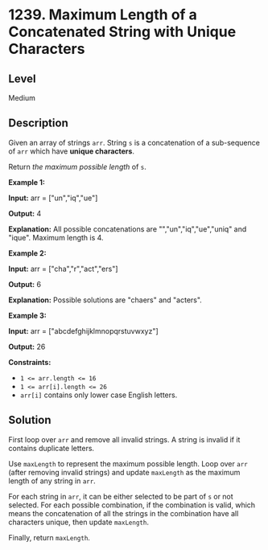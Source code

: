 # 1239. Maximum Length of a Concatenated String with Unique Characters
## Level
Medium

## Description
Given an array of strings `arr`. String `s` is a concatenation of a sub-sequence of `arr` which have **unique characters**.

Return *the maximum possible length* of `s`.

**Example 1:**

**Input:** arr = ["un","iq","ue"]

**Output:** 4

**Explanation:** All possible concatenations are "","un","iq","ue","uniq" and "ique". Maximum length is 4.

**Example 2:**

**Input:** arr = ["cha","r","act","ers"]

**Output:** 6

**Explanation:** Possible solutions are "chaers" and "acters".

**Example 3:**

**Input:** arr = ["abcdefghijklmnopqrstuvwxyz"]

**Output:** 26

**Constraints:**

* `1 <= arr.length <= 16`
* `1 <= arr[i].length <= 26`
* `arr[i]` contains only lower case English letters.

## Solution
First loop over `arr` and remove all invalid strings. A string is invalid if it contains duplicate letters.

Use `maxLength` to represent the maximum possible length. Loop over `arr` (after removing invalid strings) and update `maxLength` as the maximum length of any string in `arr`.

For each string in `arr`, it can be either selected to be part of `s` or not selected. For each possible combination, if the combination is valid, which means the concatenation of all the strings in the combination have all characters unique, then update `maxLength`.

Finally, return `maxLength`.
